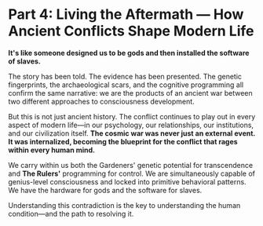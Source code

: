 # Part 4: Living the Aftermath — How Ancient Conflicts Shape Modern Life

**It's like someone designed us to be gods and then installed the software of slaves.**

The story has been told. The evidence has been presented. The genetic fingerprints, the archaeological scars, and the cognitive programming all confirm the same narrative: we are the products of an ancient war between two different approaches to consciousness development.

But this is not just ancient history. The conflict continues to play out in every aspect of modern life—in our psychology, our relationships, our institutions, and our civilization itself. **The cosmic war was never just an external event. It was internalized, becoming the blueprint for the conflict that rages within every human mind.**

We carry within us both the Gardeners' genetic potential for transcendence and **The Rulers'** programming for control. We are simultaneously capable of genius-level consciousness and locked into primitive behavioral patterns. We have the hardware for gods and the software for slaves.

Understanding this contradiction is the key to understanding the human condition—and the path to resolving it.

